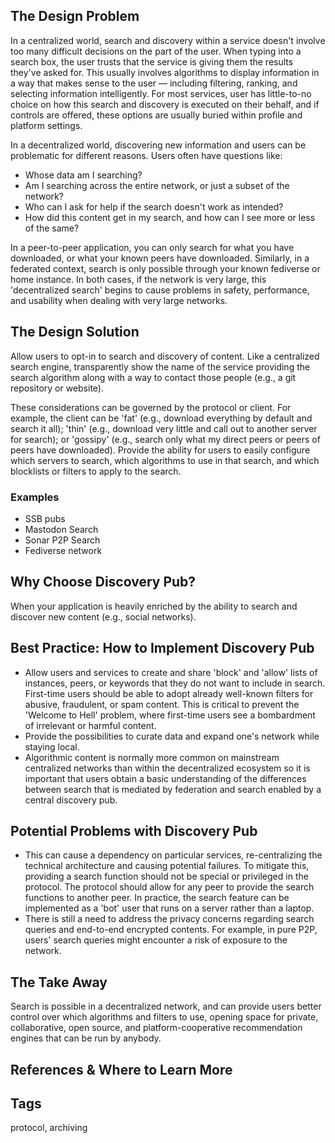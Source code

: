 ## The Design Problem

In a centralized world, search and discovery within a service doesn't involve too many difficult decisions on the part of the user. When typing into a search box, the user trusts that the service is giving them the results they've asked for. This usually involves algorithms to display information in a way that makes sense to the user — including filtering, ranking, and selecting information intelligently. For most services, user has little-to-no choice on how this search and discovery is executed on their behalf, and if controls are offered, these options are usually buried within profile and platform settings.

In a decentralized world, discovering new information and users can be problematic for different reasons. Users often have questions like:

- Whose data am I searching?
- Am I searching across the entire network, or just a subset of the network?
- Who can I ask for help if the search doesn't work as intended?
- How did this content get in my search, and how can I see more or less of the same?

In a peer-to-peer application, you can only search for what you have downloaded, or what your known peers have downloaded. Similarly, in a federated context, search is only possible through your known fediverse or home instance. In both cases, if the network is very large, this 'decentralized search' begins to cause problems in safety, performance, and usability when dealing with very large networks. 

## The Design Solution

Allow users to opt-in to search and discovery of content. Like a centralized search engine, transparently show the name of the service providing the search algorithm along with a way to contact those people (e.g., a git repository or website). 

These considerations can be governed by the protocol or client. For example, the client can be 'fat' (e.g., download everything by default and search it all); 'thin' (e.g., download very little and call out to another server for search); or 'gossipy' (e.g.,  search only what my direct peers or peers of peers have downloaded). Provide the ability for users to easily configure which servers to search, which algorithms to use in that search, and which blocklists or filters to apply to the search.

### Examples

- SSB pubs
- Mastodon Search
- Sonar P2P Search 
- Fediverse network 

## Why Choose Discovery Pub?

When your application is heavily enriched by the ability to search and discover new content (e.g., social networks).

## Best Practice: How to Implement Discovery Pub

- Allow users and services to create and share 'block' and 'allow' lists of instances, peers, or keywords that they do not want to include in search. First-time users should be able to adopt already well-known filters for abusive, fraudulent, or spam content. This is critical to prevent the 'Welcome to Hell' problem, where first-time users see a bombardment of irrelevant or harmful content.
- Provide the possibilities to curate data and expand one's network while staying local. 
- Algorithmic content is normally more common on mainstream centralized networks than within the decentralized ecosystem so it is important that users obtain a basic understanding of the differences between search that is mediated by federation and search enabled by a central discovery pub. 

## Potential Problems with Discovery Pub

- This can cause a dependency on particular services, re-centralizing the technical architecture and causing potential failures. To mitigate this, providing a search function should not be special or privileged in the protocol. The protocol should allow for any peer to provide the search functions to another peer. In practice, the search feature can be implemented as a 'bot' user that runs on a server rather than a laptop.
- There is still a need to address the privacy concerns regarding search queries and end-to-end encrypted contents. For example, in pure P2P, users' search queries might encounter a risk of exposure to the network. 

## The Take Away

Search is possible in a decentralized network, and can provide users better control over which algorithms and filters to use, opening space for private, collaborative, open source, and platform-cooperative recommendation engines that can be run by anybody.

## **References & Where to Learn More**

## Tags

protocol, archiving
